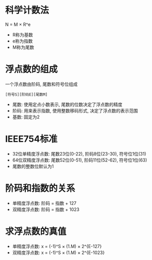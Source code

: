 # 科学计数法

N = M × R^e

- R称为基数
- e称为指数
- M称为尾数

# 浮点数的组成

一个浮点数由阶码, 尾数和符号位组成

```
[符号S][阶码E][尾数M]
```

- 尾数: 使用定点小数表示, 尾数的位数决定了浮点数的精度
- 阶码: 用来表示指数, 使用整数移码形式, 决定了浮点数的表示范围
- 基数: 固定为2

# IEEE754标准

- 32位单精度浮点数: 尾数23位(0-22), 阶码8位(23-30), 符号位1位(31)
- 64位双精度浮点数: 尾数52位(0-51), 阶码11位(52-62), 符号位1位(63)
- 尾数的整数位默认为1

# 阶码和指数的关系

- 单精度浮点数: 阶码 = 指数 + 127
- 双精度浮点数: 阶码 = 指数 + 1023

# 求浮点数的真值

- 单精度浮点数: x = (-1)^S × (1.M) × 2^{E-127}
- 双精度浮点数: x = (-1)^S × (1.M) × 2^{E-1023}

